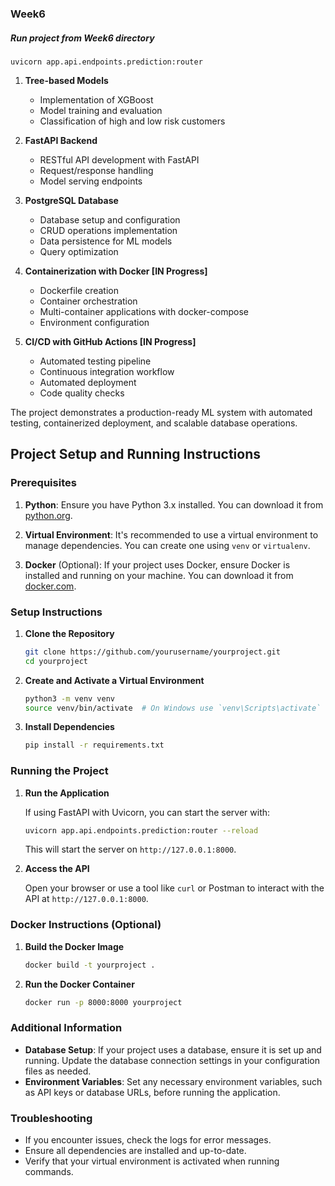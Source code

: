 ### Week6


##### Run project from Week6 directory
```
uvicorn app.api.endpoints.prediction:router
```
1. **Tree-based Models**
   - Implementation of XGBoost
   - Model training and evaluation
    - Classification of high and low risk customers 

2. **FastAPI Backend**
   - RESTful API development with FastAPI
   - Request/response handling
   - Model serving endpoints

3. **PostgreSQL Database**
   - Database setup and configuration
   - CRUD operations implementation
   - Data persistence for ML models
   - Query optimization

4. **Containerization with Docker [IN Progress]**
   - Dockerfile creation
   - Container orchestration
   - Multi-container applications with docker-compose
   - Environment configuration

5. **CI/CD with GitHub Actions [IN Progress]**
   - Automated testing pipeline
   - Continuous integration workflow
   - Automated deployment
   - Code quality checks

The project demonstrates a production-ready ML system with automated testing, containerized deployment, and scalable database operations.

## Project Setup and Running Instructions

### Prerequisites

1. **Python**: Ensure you have Python 3.x installed. You can download it from [python.org](https://www.python.org/downloads/).

2. **Virtual Environment**: It's recommended to use a virtual environment to manage dependencies. You can create one using `venv` or `virtualenv`.

3. **Docker** (Optional): If your project uses Docker, ensure Docker is installed and running on your machine. You can download it from [docker.com](https://www.docker.com/products/docker-desktop).

### Setup Instructions

1. **Clone the Repository**

   ```bash
   git clone https://github.com/yourusername/yourproject.git
   cd yourproject
   ```

2. **Create and Activate a Virtual Environment**

   ```bash
   python3 -m venv venv
   source venv/bin/activate  # On Windows use `venv\Scripts\activate`
   ```

3. **Install Dependencies**

   ```bash
   pip install -r requirements.txt
   ```

### Running the Project

1. **Run the Application**

   If using FastAPI with Uvicorn, you can start the server with:

   ```bash
   uvicorn app.api.endpoints.prediction:router --reload
   ```

   This will start the server on `http://127.0.0.1:8000`.

2. **Access the API**

   Open your browser or use a tool like `curl` or Postman to interact with the API at `http://127.0.0.1:8000`.

### Docker Instructions (Optional)

1. **Build the Docker Image**

   ```bash
   docker build -t yourproject .
   ```

2. **Run the Docker Container**

   ```bash
   docker run -p 8000:8000 yourproject
   ```

### Additional Information

- **Database Setup**: If your project uses a database, ensure it is set up and running. Update the database connection settings in your configuration files as needed.
- **Environment Variables**: Set any necessary environment variables, such as API keys or database URLs, before running the application.

### Troubleshooting

- If you encounter issues, check the logs for error messages.
- Ensure all dependencies are installed and up-to-date.
- Verify that your virtual environment is activated when running commands.
